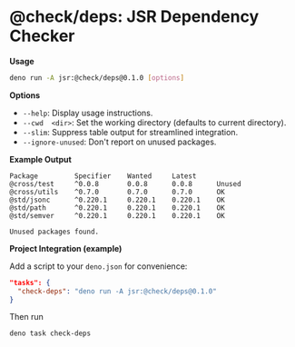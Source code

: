 # @check/deps: JSR Dependency Checker

**Usage**

```bash
deno run -A jsr:@check/deps@0.1.0 [options]
```

**Options**

- `--help`: Display usage instructions.
- `--cwd  <dir>`: Set the working directory (defaults to current directory).
- `--slim`: Suppress table output for streamlined integration.
- `--ignore-unused`: Don't report on unused packages.

**Example Output**

```
Package         Specifier    Wanted     Latest               
@cross/test     ^0.0.8       0.0.8      0.0.8      Unused    
@cross/utils    ^0.7.0       0.7.0      0.7.0      OK        
@std/jsonc      ^0.220.1     0.220.1    0.220.1    OK        
@std/path       ^0.220.1     0.220.1    0.220.1    OK        
@std/semver     ^0.220.1     0.220.1    0.220.1    OK        

Unused packages found.
```

**Project Integration (example)**

Add a script to your `deno.json` for convenience:

```json
"tasks": {
  "check-deps": "deno run -A jsr:@check/deps@0.1.0"
}
```

Then run

```
deno task check-deps
```